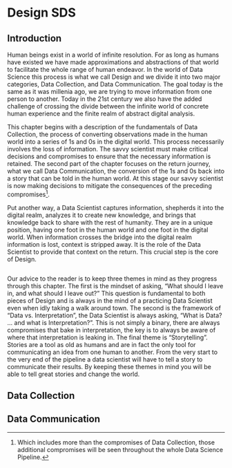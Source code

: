 # Design SDS

## Introduction

Human beings exist in a world of infinite resolution. For as long as humans have existed we have made approximations and abstractions of that world to facilitate the whole range of human endeavor. In the world of Data Science this process is what we call Design and we divide it into two major categories, Data Collection, and Data Communication. The goal today is the same as it was millenia ago, we are trying to move information from one person to another. Today in the 21st century we also have the added challenge of crossing the divide between the infinite world of concrete human experience and the finite realm of abstract digital analysis.

This chapter begins with a description of the fundamentals of Data Collection, the process of converting observations made in the human world into a series of 1s and 0s in the digital world. This process necessarily involves the loss of information. The savvy scientist must make critical decisions and compromises to ensure that the necessary information is retained. The second part of the chapter focuses on the return journey, what we call Data Communication, the conversion of the 1s and 0s back into a story that can be told in the human world. At this stage our savvy scientist is now making decisions to mitigate the consequences of the preceding compromises[^1].

[^1]: Which includes more than the compromises of Data Collection, those additional compromises will be seen throughout the whole Data Science Pipeline.

Put another way, a Data Scientist captures information, shepherds it into the digital realm, analyzes it to create new knowledge, and brings that knowledge back to share with the rest of humanity. They are in a unique position, having one foot in the human world and one foot in the digital world. When information crosses the bridge into the digital realm information is lost, context is stripped away. It is the role of the Data Scientist to provide that context on the return. This crucial step is the core of Design.

```{figure} image1.jpg
```


Our advice to the reader is to keep three themes in mind as they progress through this chapter. The first is the mindset of asking, “What should I leave in, and what should I leave out?” This question is fundamental to both pieces of Design and is always in the mind of a practicing Data Scientist even when idly taking a walk around town. The second is the framework of “Data vs. Interpretation”, the Data Scientist is always asking, “What is Data? … and what is Interpretation?”. This is not simply a binary, there are always compromises that bake in interpretation, the key is to always be aware of where that interpretation is leaking in. The final theme is “Storytelling”. Stories are a tool as old as humans and are in fact the only tool for communicating an idea from one human to another. From the very start to the very end of the pipeline a data scientist will have to tell a story to communicate their results. By keeping these themes in mind you will be able to tell great stories and change the world.



## Data Collection

## Data Communication